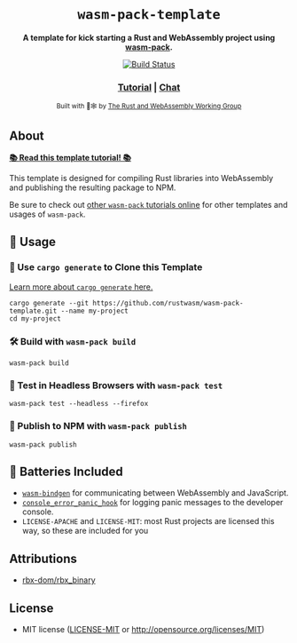 <div align="center">

  <h1><code>wasm-pack-template</code></h1>

  <strong>A template for kick starting a Rust and WebAssembly project using <a href="https://github.com/rustwasm/wasm-pack">wasm-pack</a>.</strong>

  <p>
    <a href="https://travis-ci.org/rustwasm/wasm-pack-template"><img src="https://img.shields.io/travis/rustwasm/wasm-pack-template.svg?style=flat-square" alt="Build Status" /></a>
  </p>

  <h3>
    <a href="https://rustwasm.github.io/docs/wasm-pack/tutorials/npm-browser-packages/index.html">Tutorial</a>
    <span> | </span>
    <a href="https://discordapp.com/channels/442252698964721669/443151097398296587">Chat</a>
  </h3>

  <sub>Built with 🦀🕸 by <a href="https://rustwasm.github.io/">The Rust and WebAssembly Working Group</a></sub>
</div>

## About

[**📚 Read this template tutorial! 📚**][template-docs]

This template is designed for compiling Rust libraries into WebAssembly and
publishing the resulting package to NPM.

Be sure to check out [other `wasm-pack` tutorials online][tutorials] for other
templates and usages of `wasm-pack`.

[tutorials]: https://rustwasm.github.io/docs/wasm-pack/tutorials/index.html
[template-docs]: https://rustwasm.github.io/docs/wasm-pack/tutorials/npm-browser-packages/index.html

## 🚴 Usage

### 🐑 Use `cargo generate` to Clone this Template

[Learn more about `cargo generate` here.](https://github.com/ashleygwilliams/cargo-generate)

```
cargo generate --git https://github.com/rustwasm/wasm-pack-template.git --name my-project
cd my-project
```

### 🛠️ Build with `wasm-pack build`

```
wasm-pack build
```

### 🔬 Test in Headless Browsers with `wasm-pack test`

```
wasm-pack test --headless --firefox
```

### 🎁 Publish to NPM with `wasm-pack publish`

```
wasm-pack publish
```

## 🔋 Batteries Included

* [`wasm-bindgen`](https://github.com/rustwasm/wasm-bindgen) for communicating
  between WebAssembly and JavaScript.
* [`console_error_panic_hook`](https://github.com/rustwasm/console_error_panic_hook)
  for logging panic messages to the developer console.
* `LICENSE-APACHE` and `LICENSE-MIT`: most Rust projects are licensed this way, so these are included for you

## Attributions

* [rbx-dom/rbx_binary](https://github.com/rojo-rbx/rbx-dom/tree/master/rbx_binary) 

## License

* MIT license ([LICENSE-MIT](LICENSE-MIT) or http://opensource.org/licenses/MIT)
